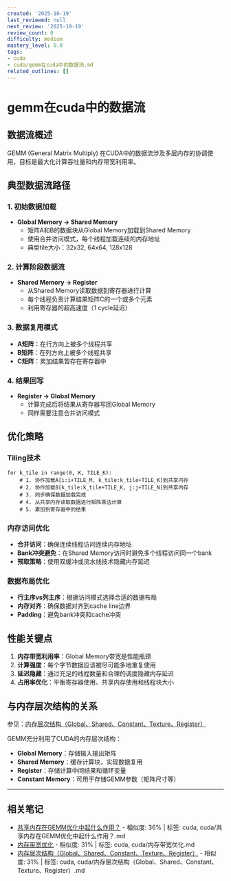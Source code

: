 ```yaml
---
created: '2025-10-19'
last_reviewed: null
next_review: '2025-10-19'
review_count: 0
difficulty: medium
mastery_level: 0.0
tags:
- cuda
- cuda/gemm在cuda中的数据流.md
related_outlines: []
---
```

# gemm在cuda中的数据流

## 数据流概述

GEMM (General Matrix Multiply) 在CUDA中的数据流涉及多层内存的协调使用，目标是最大化计算吞吐量和内存带宽利用率。

## 典型数据流路径

### 1. 初始数据加载
- **Global Memory → Shared Memory**
  - 矩阵A和B的数据块从Global Memory加载到Shared Memory
  - 使用合并访问模式，每个线程加载连续的内存地址
  - 典型tile大小：32x32, 64x64, 128x128

### 2. 计算阶段数据流
- **Shared Memory → Register**
  - 从Shared Memory读取数据到寄存器进行计算
  - 每个线程负责计算结果矩阵C的一个或多个元素
  - 利用寄存器的超高速度（1 cycle延迟）

### 3. 数据复用模式
- **A矩阵**：在行方向上被多个线程共享
- **B矩阵**：在列方向上被多个线程共享
- **C矩阵**：累加结果暂存在寄存器中

### 4. 结果回写
- **Register → Global Memory**
  - 计算完成后将结果从寄存器写回Global Memory
  - 同样需要注意合并访问模式

## 优化策略

### Tiling技术
```
for k_tile in range(0, K, TILE_K):
    # 1. 协作加载A[i:i+TILE_M, k_tile:k_tile+TILE_K]到共享内存
    # 2. 协作加载B[k_tile:k_tile+TILE_K, j:j+TILE_N]到共享内存
    # 3. 同步确保数据加载完成
    # 4. 从共享内存读取数据进行矩阵乘法计算
    # 5. 累加到寄存器中的结果
```

### 内存访问优化
- **合并访问**：确保连续线程访问连续内存地址
- **Bank冲突避免**：在Shared Memory访问时避免多个线程访问同一个bank
- **预取策略**：使用双缓冲或流水线技术隐藏内存延迟

### 数据布局优化
- **行主序vs列主序**：根据访问模式选择合适的数据布局
- **内存对齐**：确保数据对齐到cache line边界
- **Padding**：避免bank冲突和cache冲突

## 性能关键点

1. **内存带宽利用率**：Global Memory带宽是性能瓶颈
2. **计算强度**：每个字节数据应该被尽可能多地重复使用
3. **延迟隐藏**：通过充足的线程数量和合理的调度隐藏内存延迟
4. **占用率优化**：平衡寄存器使用、共享内存使用和线程块大小

## 与内存层次结构的关系

参见：[内存层次结构（Global、Shared、Constant、Texture、Register）](./内存层次结构（Global、Shared、Constant、Texture、Register）.md)

GEMM充分利用了CUDA的内存层次结构：
- **Global Memory**：存储输入输出矩阵
- **Shared Memory**：缓存计算块，实现数据复用
- **Register**：存储计算中间结果和循环变量
- **Constant Memory**：可用于存储GEMM参数（矩阵尺寸等）

---

## 相关笔记
<!-- 自动生成 -->

- [共享内存在GEMM优化中起什么作用？](notes/cuda/共享内存在GEMM优化中起什么作用？.md) - 相似度: 36% | 标签: cuda, cuda/共享内存在GEMM优化中起什么作用？.md
- [内存带宽优化](notes/cuda/内存带宽优化.md) - 相似度: 31% | 标签: cuda, cuda/内存带宽优化.md
- [内存层次结构（Global、Shared、Constant、Texture、Register）](notes/cuda/内存层次结构（Global、Shared、Constant、Texture、Register）.md) - 相似度: 31% | 标签: cuda, cuda/内存层次结构（Global、Shared、Constant、Texture、Register）.md

